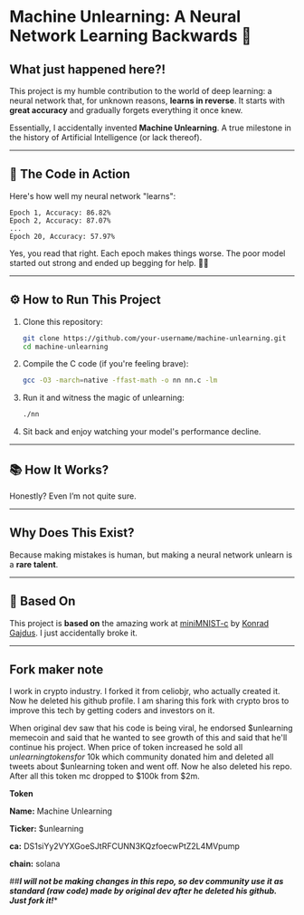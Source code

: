 
# **Machine Unlearning: A Neural Network Learning Backwards** 🧠 

## What just happened here?!
This project is my humble contribution to the world of deep learning: a neural network that, for unknown reasons, **learns in reverse**. It starts with **great accuracy** and gradually forgets everything it once knew.

Essentially, I accidentally invented **Machine Unlearning**. A true milestone in the history of Artificial Intelligence (or lack thereof).

---

## 📸 **The Code in Action**
Here's how well my neural network "learns":
```
Epoch 1, Accuracy: 86.82%
Epoch 2, Accuracy: 87.07%
...
Epoch 20, Accuracy: 57.97%
```
Yes, you read that right. Each epoch makes things worse. The poor model started out strong and ended up begging for help. 🤖💔

---

## ⚙️ **How to Run This Project**

1. Clone this repository:
   ```bash
   git clone https://github.com/your-username/machine-unlearning.git
   cd machine-unlearning
   ```

2. Compile the C code (if you're feeling brave):
   ```bash
   gcc -O3 -march=native -ffast-math -o nn nn.c -lm
   ```

3. Run it and witness the magic of unlearning:
   ```bash
   ./nn
   ```

4. Sit back and enjoy watching your model's performance decline.

---

## 📚 **How It Works?**

Honestly? Even I’m not quite sure. 

---

## **Why Does This Exist?**

Because making mistakes is human, but making a neural network unlearn is a **rare talent**.

---

## 🔗 **Based On**

This project is **based on** the amazing work at [miniMNIST-c](https://github.com/konrad-gajdus/miniMNIST-c) by [Konrad Gajdus](https://github.com/konrad-gajdus). I just accidentally broke it.

---

## **Fork maker note**

I work in crypto industry. I forked it from celiobjr, who actually created it. Now he deleted his github profile. I am sharing this fork with crypto bros to improve this tech by getting coders and investors on it.

When original dev saw that his code is being viral, he endorsed $unlearning memecoin and said that he wanted to see growth of this and said that he'll continue his project. When price of token increased he sold all $unlearning tokens for ~$10k which community donated him and deleted all tweets about $unlearning token and went off. Now he also deleted his repo. After all this token mc dropped to $100k from $2m. 

**Token**

**Name:** Machine Unlearning

**Ticker:** $unlearning

**ca:** DS1siYy2VYXGoeSJtRFCUNN3KQzfoecwPtZ2L4MVpump 

**chain:** solana

##***I will not be making changes in this repo, so dev community use it as standard (raw code) made by original dev after he deleted his github. Just fork it!****

